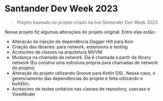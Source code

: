 # **Santander Dev Week 2023**

> Projeto baseado no projeto criado na live Santander Dev Week 2023

Nesse projeto fiz algumas alterações do projeto original. Entre elas estão: 

- Alteração da injeção de dependência Dagger Hilt para Koin
- Criação das libraries: para network, extensions e testing
- Acréscimo de classes na arquitetura MVVM
- Mudança na chamada de network. Ela é chamada a partir da library network (Eu construí uma estrutura própria para chamadas de network do projeto)
- Alteração do projeto utilizando Groove para Kotlin DSL. Nesse caso, o gerenciamento das dependências do projeto é feita utilizando o buildSrc.
- Acréscimo de testes unitários nas classes de repository, usecase e ViewModel 
